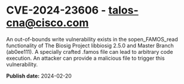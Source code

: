 # CVE-2024-23606 - talos-cna@cisco.com

An out-of-bounds write vulnerability exists in the sopen_FAMOS_read functionality of The Biosig Project libbiosig 2.5.0 and Master Branch (ab0ee111). A specially crafted .famos file can lead to arbitrary code execution. An attacker can provide a malicious file to trigger this vulnerability.

**Publish date:** 2024-02-20
